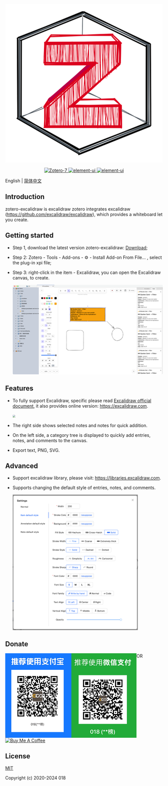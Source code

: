 <p align="center">
  <img src="https://raw.githubusercontent.com/018/zotero-excalidraw/main/image/zotero-excalidraw.png">
</p>
<p align="center">
  <a href="https://www.zotero.org">
    <img src="https://img.shields.io/badge/Zotero-7-red" alt="Zotero-7">
  </a>
  <a href="https://github.com/018/zotero-excalidraw/stargazers">
    <img src="https://img.shields.io/github/stars/018/zotero-excalidraw?label=Stars" alt="element-ui">
  </a>
  <a href="https://github.com/018/zotero-excalidraw/releases">
    <img src="https://img.shields.io/github/downloads/018/zotero-excalidraw/total?label=Downloads" alt="element-ui">
  </a>
</p>

English | [简体中文](https://github.com/018/zotero-excalidraw/blob/main/README_CN.md)

## Introduction

zotero-excalidraw  is excalidraw zotero integrates excalidraw (https://github.com/excalidraw/excalidraw), which provides a whiteboard let you create.

## Getting started

- Step 1, download the latest version zotero-excalidraw: [Download](https://github.com/018/zotero-excalidraw/releases);

- Step 2: Zotero - Tools - Add-ons - ⚙️ - Install Add-on From File... , select the plug-in xpi file;

- Step 3: right-click in the item - Excalidraw, you can open the Excalidraw canvas, to create.

  <img src="https://raw.githubusercontent.com/018/zotero-excalidraw/main/image/home_en.png" width="600"/>

## Features

- To fully support Excalidraw, specific please read [Excalidraw official document](https://github.com/excalidraw/excalidraw), it also provides online version: https://excalidraw.com.

  <img src="https://camo.githubusercontent.com/600260352d4cd183ef318980816010d08cd29b9891a23e7bb1a5b61e595312eb/68747470733a2f2f657863616c69647261772e6e7963332e63646e2e6469676974616c6f6365616e7370616365732e636f6d2f67697468756225324670726f647563745f73686f77636173652e706e67" style="zoom: 50%;" />

- The right side shows selected notes and notes for quick addition.

- On the left side, a category tree is displayed to quickly add entries, notes, and comments to the canvas.

- Export text, PNG, SVG.

## Advanced

- Support excalidraw library, please visit: https://libraries.excalidraw.com.

- Supports changing the default style of entries, notes, and comments.

  <img src="https://raw.githubusercontent.com/018/zotero-excalidraw/main/image/setting_en.png" width="400"/>

## Donate

<img src="https://raw.githubusercontent.com/018/zotero-excalidraw/main/src/chrome/content/images/wechat-alipay.png" style="zoom:70%;float:left" />

OR

<a href="https://www.buymeacoffee.com/0x18" target="_blank"><img src="https://cdn.buymeacoffee.com/buttons/v2/default-yellow.png" alt="Buy Me A Coffee" style="height: 60px !important;width: 217px !important;" ></a>

## License

[MIT](./LICENSE)

Copyright (c) 2020-2024 018
